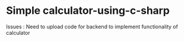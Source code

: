 # Simple calculator-using-c-sharp
Issues : Need to upload code for backend to implement functionality of calculator
